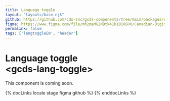 ```yaml
---
title: Language toggle
layout: "layouts/base.njk"
github: https://github.com/cds-snc/gcds-components/tree/main/packages/web/src/components/gcds-lang-toggle
figma: https://www.figma.com/file/mh2maMG2NBtk41k1O1UGHV/Canadian-Digital-Service%E2%80%A8---GC-Design-System?node-id=1792%3A4992&t=ciEmm7GYyGAY73zZ-0
permalink: false
tags: ['langtoggleEN', 'header']
---
```


# Language toggle <br>&lt;gcds-lang-toggle&gt;

This component is coming soon.

{% docLinks locale stage figma github %}
{% enddocLinks %}

<br/>
